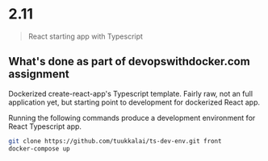 # 2.11

> React starting app with Typescript

## What's done as part of devopswithdocker.com assignment

Dockerized create-react-app's Typescript template. Fairly raw, not an full application yet, but starting point to development for dockerized React app.

Running the following commands produce a development environment for React Typescript app.

```sh
git clone https://github.com/tuukkalai/ts-dev-env.git front
docker-compose up
```
